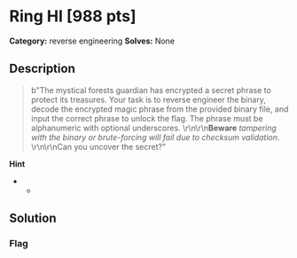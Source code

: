 # Ring HI [988 pts]

**Category:** reverse engineering
**Solves:** None

## Description
>b"The mystical forests guardian has encrypted a secret phrase to protect its treasures. Your task is to reverse engineer the binary, decode the encrypted magic phrase from the provided binary file, and input the correct phrase to unlock the flag. The phrase must be alphanumeric with optional underscores. \r\n\r\n**Beware** *tampering with the binary or brute-forcing will fail due to checksum validation*. \r\n\r\nCan you uncover the secret?"

**Hint**
* -

## Solution

### Flag

